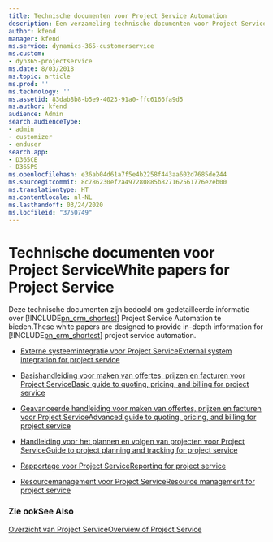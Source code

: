 ```yaml
---
title: Technische documenten voor Project Service Automation
description: Een verzameling technische documenten voor Project Service
author: kfend
manager: kfend
ms.service: dynamics-365-customerservice
ms.custom:
- dyn365-projectservice
ms.date: 8/03/2018
ms.topic: article
ms.prod: ''
ms.technology: ''
ms.assetid: 83dab8b8-b5e9-4023-91a0-ffc6166fa9d5
ms.author: kfend
audience: Admin
search.audienceType:
- admin
- customizer
- enduser
search.app:
- D365CE
- D365PS
ms.openlocfilehash: e36ab04d61a7f5e4b2258f443aa602d7685de244
ms.sourcegitcommit: 8c786230ef2a497280885b827162561776e2eb00
ms.translationtype: HT
ms.contentlocale: nl-NL
ms.lasthandoff: 03/24/2020
ms.locfileid: "3750749"
---
```

# <a name="white-papers-for-project-service"></a><span data-ttu-id="1dc03-103">Technische documenten voor Project Service</span><span class="sxs-lookup"><span data-stu-id="1dc03-103">White papers for Project Service</span></span>

<span data-ttu-id="1dc03-104">Deze technische documenten zijn bedoeld om gedetailleerde informatie over [!INCLUDE[pn_crm_shortest](../includes/pn-crm-shortest.md)] Project Service Automation te bieden.</span><span class="sxs-lookup"><span data-stu-id="1dc03-104">These white papers are designed to provide in-depth information for [!INCLUDE[pn_crm_shortest](../includes/pn-crm-shortest.md)] project service automation.</span></span>

-   [<span data-ttu-id="1dc03-105">Externe systeemintegratie voor Project Service</span><span class="sxs-lookup"><span data-stu-id="1dc03-105">External system integration for project service</span></span>](https://go.microsoft.com/fwlink/?LinkId=825445)

-   [<span data-ttu-id="1dc03-106">Basishandleiding voor maken van offertes, prijzen en facturen voor Project Service</span><span class="sxs-lookup"><span data-stu-id="1dc03-106">Basic guide to quoting, pricing, and billing for project service</span></span>](https://go.microsoft.com/fwlink/?LinkId=825241)

-   [<span data-ttu-id="1dc03-107">Geavanceerde handleiding voor maken van offertes, prijzen en facturen voor Project Service</span><span class="sxs-lookup"><span data-stu-id="1dc03-107">Advanced guide to quoting, pricing, and billing for project service</span></span>](https://go.microsoft.com/fwlink/?LinkId=825242)

-   [<span data-ttu-id="1dc03-108">Handleiding voor het plannen en volgen van projecten voor Project Service</span><span class="sxs-lookup"><span data-stu-id="1dc03-108">Guide to project planning and tracking for project service</span></span>](https://go.microsoft.com/fwlink/?LinkId=825243)

-   [<span data-ttu-id="1dc03-109">Rapportage voor Project Service</span><span class="sxs-lookup"><span data-stu-id="1dc03-109">Reporting for project service</span></span>](https://go.microsoft.com/fwlink/?LinkId=825446)

-   [<span data-ttu-id="1dc03-110">Resourcemanagement voor Project Service</span><span class="sxs-lookup"><span data-stu-id="1dc03-110">Resource management for project service</span></span>](https://go.microsoft.com/fwlink/?LinkId=825244)

### <a name="see-also"></a><span data-ttu-id="1dc03-111">Zie ook</span><span class="sxs-lookup"><span data-stu-id="1dc03-111">See Also</span></span>
 [<span data-ttu-id="1dc03-112">Overzicht van Project Service</span><span class="sxs-lookup"><span data-stu-id="1dc03-112">Overview of Project Service</span></span>](../project-service/overview.md)

